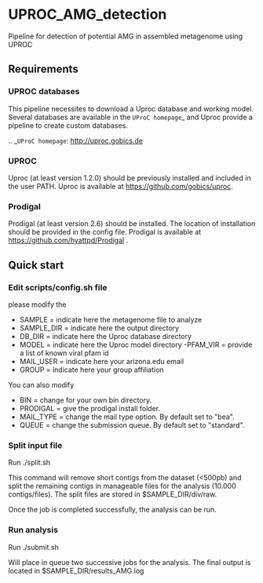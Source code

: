 # UPROC_AMG_detection
Pipeline for detection of potential AMG in assembled metagenome using UPROC

## Requirements

### UPROC databases
This pipeline necessites to download a Uproc database and working model. Several databases are available in the `UProC homepage`_ and Uproc provide a pipeline to create custom databases. 

.. _`UProC homepage`: http://uproc.gobics.de

### UPROC
Uproc (at least version 1.2.0) should be previously installed and included in the user PATH. Uproc is available at https://github.com/gobics/uproc.

### Prodigal
Prodigal (at least version 2.6) should be installed. The location of installation should be provided in the config file.
Prodigal is available at https://github.com/hyattpd/Prodigal .

## Quick start

### Edit scripts/config.sh file

please modify the

  - SAMPLE = indicate here the metagenome file to analyze
  - SAMPLE_DIR = indicate here the output directory
  - DB_DIR = indicate here the Uproc database directory
  - MODEL = indicate here the Uproc model directory
  -PFAM_VIR = provide a list of known viral pfam id
  - MAIL_USER = indicate here your arizona.edu email
  - GROUP = indicate here your group affiliation

You can also modify

  - BIN = change for your own bin directory.
  - PRODIGAL = give the prodigal install folder.
  - MAIL_TYPE = change the mail type option. By default set to "bea".
  - QUEUE = change the submission queue. By default set to "standard".
  
  ### Split input file
  
  Run ./split.sh
  
  This command will remove short contigs from the dataset (<500pb) and split the remaining contigs in manageable files for the analysis (10.000 contigs/files). The split files are stored in $SAMPLE_DIR/div/raw.
  
  Once the job is completed successfully, the analysis can be run.
  
  ### Run analysis
  
  Run ./submit.sh
  
  Will place in queue two successive jobs for the analysis.
  The final output is located in $SAMPLE_DIR/results_AMG.log
